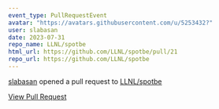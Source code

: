 ```yaml
---
event_type: PullRequestEvent
avatar: "https://avatars.githubusercontent.com/u/5253432?"
user: slabasan
date: 2023-07-31
repo_name: LLNL/spotbe
html_url: https://github.com/LLNL/spotbe/pull/21
repo_url: https://github.com/LLNL/spotbe
---
```


<a href='https://github.com/slabasan' target='_blank'>slabasan</a> opened a pull request to <a href='https://github.com/LLNL/spotbe' target='_blank'>LLNL/spotbe</a>

<a href='https://github.com/LLNL/spotbe/pull/21' target='_blank'>View Pull Request</a>